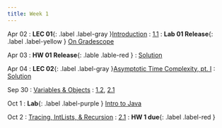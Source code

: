 ```yaml
---
title: Week 1
---
```


Apr 02
: **LEC 01**{: .label .label-gray }[Introduction](#)
  : [1.1](#)
: **Lab 01 Release**{: .label .label-yellow } [On Gradescope](#)

Apr 03
: **HW 01 Release**{: .lable .lable-red }
  : [Solution](#)

Apr 04
: **LEC 02**{: .label .label-gray }[Asymptotic Time Complexity, pt. I](#)
  : [Solution](#)

Sep 30
: [Variables & Objects](#)
  : [1.2](#), [2.1](#)

Oct 1
: **Lab**{: .label .label-purple } [Intro to Java](#)

Oct 2
: [Tracing, IntLists, & Recursion](#)
  : [2.1](#)
: **HW 1 due**{: .label .label-red }
